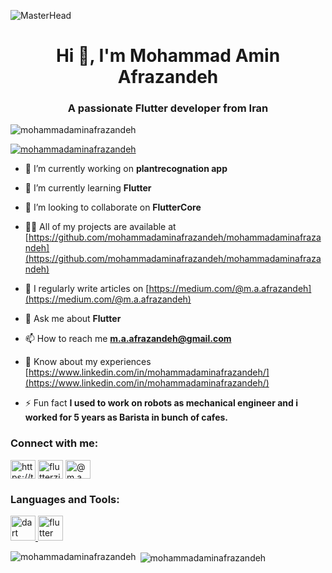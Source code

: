 ![MasterHead](https://res.cloudinary.com/superfolio/image/upload/v1620689979/68747470733a2f2f692e70696e696d672e636f6d2f6f726967696e616c732f63362f33332f63322f63363333633230656465383266306530636564376435373064626533613166332e676966_yjuh2s.gif)
<h1 align="center">Hi 👋, I'm Mohammad Amin Afrazandeh</h1>
<h3 align="center">A passionate Flutter developer from Iran</h3>

<p align="left"> <img src="https://komarev.com/ghpvc/?username=mohammadaminafrazandeh&label=Profile%20views&color=0e75b6&style=flat" alt="mohammadaminafrazandeh" /> </p>

<p align="left"> <a href="https://github.com/ryo-ma/github-profile-trophy"><img src="https://github-profile-trophy.vercel.app/?username=mohammadaminafrazandeh" alt="mohammadaminafrazandeh" /></a> </p>

- 🔭 I’m currently working on **plantrecognation app**

- 🌱 I’m currently learning **Flutter**

- 👯 I’m looking to collaborate on **FlutterCore**

- 👨‍💻 All of my projects are available at [https://github.com/mohammadaminafrazandeh/mohammadaminafrazandeh](https://github.com/mohammadaminafrazandeh/mohammadaminafrazandeh)

- 📝 I regularly write articles on [https://medium.com/@m.a.afrazandeh](https://medium.com/@m.a.afrazandeh)

- 💬 Ask me about **Flutter**

- 📫 How to reach me **m.a.afrazandeh@gmail.com**

- 📄 Know about my experiences [https://www.linkedin.com/in/mohammadaminafrazandeh/](https://www.linkedin.com/in/mohammadaminafrazandeh/)

- ⚡ Fun fact **I used to work on robots as mechanical engineer and i worked for 5 years as Barista in bunch of cafes.**

<h3 align="left">Connect with me:</h3>
<p align="left">
<a href="https://twitter.com/https://twitter.com/flutterziero" target="blank"><img align="center" src="https://raw.githubusercontent.com/rahuldkjain/github-profile-readme-generator/master/src/images/icons/Social/twitter.svg" alt="https://twitter.com/flutterziero" height="30" width="40" /></a>
<a href="https://instagram.com/flutterziero" target="blank"><img align="center" src="https://raw.githubusercontent.com/rahuldkjain/github-profile-readme-generator/master/src/images/icons/Social/instagram.svg" alt="flutterziero" height="30" width="40" /></a>
<a href="https://medium.com/@m.a.afrazandeh" target="blank"><img align="center" src="https://raw.githubusercontent.com/rahuldkjain/github-profile-readme-generator/master/src/images/icons/Social/medium.svg" alt="@m.a.afrazandeh" height="30" width="40" /></a>
</p>

<h3 align="left">Languages and Tools:</h3>
<p align="left"> <a href="https://dart.dev" target="_blank" rel="noreferrer"> <img src="https://www.vectorlogo.zone/logos/dartlang/dartlang-icon.svg" alt="dart" width="40" height="40"/> </a> <a href="https://flutter.dev" target="_blank" rel="noreferrer"> <img src="https://www.vectorlogo.zone/logos/flutterio/flutterio-icon.svg" alt="flutter" width="40" height="40"/> </a> </p>

<p><img align="left" src="https://github-readme-stats.vercel.app/api/top-langs?username=mohammadaminafrazandeh&show_icons=true&locale=en&layout=compact" alt="mohammadaminafrazandeh" /></p>

<p>&nbsp;<img align="center" src="https://github-readme-stats.vercel.app/api?username=mohammadaminafrazandeh&show_icons=true&locale=en" alt="mohammadaminafrazandeh" /></p>
